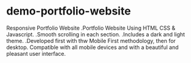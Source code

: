 # demo-portfolio-website

Responsive Portfolio Website
 .Portfolio Website Using HTML CSS &amp; Javascript.
 .Smooth scrolling in each section.
 .Includes a dark and light theme.
 .Developed first with thw Mobile First methodology, then for desktop.
 Compatible with all mobile devices and with a beautiful and pleasant user interface.
